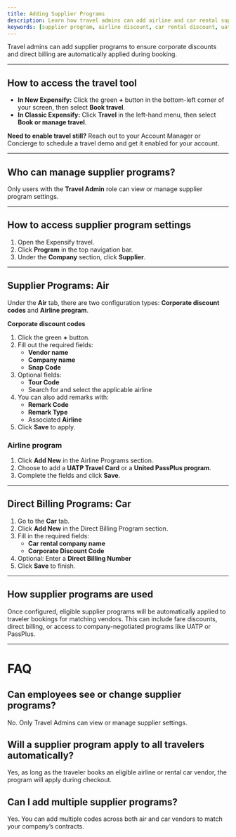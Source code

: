 ```yaml
---
title: Adding Supplier Programs
description: Learn how travel admins can add airline and car rental supplier programs to apply corporate discounts and billing options in Expensify Travel.
keywords: [supplier program, airline discount, car rental discount, uatp, united passplus, travel admin, expensify travel]
---
```



Travel admins can add supplier programs to ensure corporate discounts and direct billing are automatically applied during booking.

---

## How to access the travel tool

- **In New Expensify:** Click the green **+** button in the bottom-left corner of your screen, then select **Book travel**.
- **In Classic Expensify:** Click **Travel** in the left-hand menu, then select **Book or manage travel**.

**Need to enable travel still?** Reach out to your Account Manager or Concierge to schedule a travel demo and get it enabled for your account.

---

## Who can manage supplier programs?

Only users with the **Travel Admin** role can view or manage supplier program settings.

---

## How to access supplier program settings

1. Open the Expensify travel.
2. Click **Program** in the top navigation bar.
3. Under the **Company** section, click **Supplier**.

---

## Supplier Programs: Air

Under the **Air** tab, there are two configuration types: **Corporate discount codes** and **Airline program**.

**Corporate discount codes**

1. Click the green **+** button.
2. Fill out the required fields:
   - **Vendor name**
   - **Company name**
   - **Snap Code**
3. Optional fields:
   - **Tour Code**
   - Search for and select the applicable airline
4. You can also add remarks with:
   - **Remark Code**
   - **Remark Type**
   - Associated **Airline**
5. Click **Save** to apply.

### Airline program

1. Click **Add New** in the Airline Programs section.
2. Choose to add a **UATP Travel Card** or a **United PassPlus program**.
3. Complete the fields and click **Save**.

---

## Direct Billing Programs: Car

1. Go to the **Car** tab.
2. Click **Add New** in the Direct Billing Program section.
3. Fill in the required fields:
   - **Car rental company name**
   - **Corporate Discount Code**
4. Optional: Enter a **Direct Billing Number**
5. Click **Save** to finish.

---

## How supplier programs are used

Once configured, eligible supplier programs will be automatically applied to traveler bookings for matching vendors. This can include fare discounts, direct billing, or access to company-negotiated programs like UATP or PassPlus.

---

# FAQ

## Can employees see or change supplier programs?
No. Only Travel Admins can view or manage supplier settings.

## Will a supplier program apply to all travelers automatically?
Yes, as long as the traveler books an eligible airline or rental car vendor, the program will apply during checkout.

## Can I add multiple supplier programs?
Yes. You can add multiple codes across both air and car vendors to match your company’s contracts.

